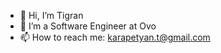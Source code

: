 - 👋 Hi, I’m Tigran
- 👀 I’m a Software Engineer at Ovo
- 📫 How to reach me: karapetyan.t@gmail.com

<!---
tigranargit/tigranargit is a ✨ special ✨ repository because its `README.md` (this file) appears on your GitHub profile.
You can click the Preview link to take a look at your changes.
--->
